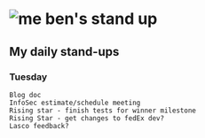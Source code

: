# ![me](https://avatars2.githubusercontent.com/u/5232044?s=50&v=4) ben's stand up

## My daily stand-ups
 
### Tuesday

    Blog doc
    InfoSec estimate/schedule meeting
    Rising star - finish tests for winner milestone
    Rising Star - get changes to fedEx dev?
    Lasco feedback?
    
